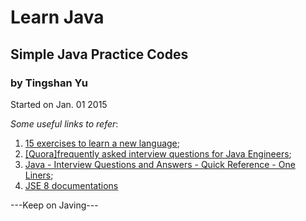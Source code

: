 Learn Java
=======
 
Simple Java Practice Codes
-----------
 
### by Tingshan Yu
 
Started on Jan. 01 2015

*Some useful links to refer*:

  1. [15 exercises to learn a new language](http://technish.blogspot.in/2008/01/15-exercises-to-learn-new-programming.html);
  2. [[Quora]frequently asked interview questions for Java Engineers](https://www.quora.com/Which-are-the-frequently-asked-interview-questions-for-Java-Engineers);
  3. [Java - Interview Questions and Answers - Quick Reference - One Liners](http://www.buggybread.com/2013/07/java-interview-questions-and-answers.html);
  4. [JSE 8 documentations](http://docs.oracle.com/javase/8/docs/)

---Keep on Javing---
